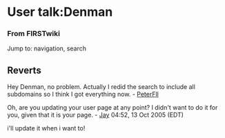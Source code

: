 # User talk:Denman

### From FIRSTwiki

Jump to: navigation, search


## Reverts

Hey Denman, no problem. Actually I redid the search to include all subdomains
so I think I got everything now. - [PeterFll](/index.php/User:PeterFll
"User:PeterFll" )

Oh, are you updating your user page at any point? I didn't want to do it for
you, given that it is your page. - [Jay](/index.php/User:JVGazeley
"User:JVGazeley" ) 04:52, 13 Oct 2005 (EDT)

i'll update it when i want to!


